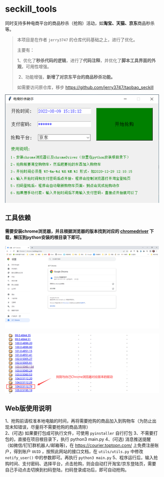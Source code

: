 # seckill_tools
同时支持多种电商平台的商品秒杀（抢购）活动，如**淘宝、天猫、京东**商品秒杀等。

> 本项目是在作者 `jerry3747` 的仓库代码基础之上，进行了优化。
>
> 主要有：
>
> ​	1、优化了**秒杀代码的逻辑**，进行了**代码注释**，并优化了**脚本工具界面的外观**，可用性增强。
>
> ​	2、功能增强，**新增了对京东平台的商品秒杀功能。**
>
> 如需要访问原仓库，移步 https://github.com/jerry3747/taobao_seckill 

![](img/tools.png)

## 工具依赖
#### 需要安装chrome浏览器，并且根据浏览器的版本找到对应的 [chromedriver]() 下载，解压到python安装的根目录下即可。

![](img/chrome.png)

![](img/webdrive.png)

## Web版使用说明

1、抢购前请校准本地电脑的时间，再将需要抢购的商品加入到购物车（为防止出现未知错误，尽量将不需要抢购的商品清除）  
2、(可选) 如果要打包成可执行文件，可使用 `pyinstaller` 自行打包
3、不需要打包的，直接在项目根目录下，执行 python3 main.py 
4、(可选) 消息推送提醒（如微信/钉钉群机器人/邮箱等)，在 https://courier.toptopn.com/ 上免费注册账户，得到账户 `UUID` ，按照此网站的接口文档，在 `utils/utils.py` 中修改 `notify_user()` 中的参数即可。再执行 `python3 main.py`
5、程序运行后，输入抢购时间、支付密码、选择平台，点击抢购，则会自动打开淘宝/京东登陆页，需要自己手动点击切换到扫码登陆，扫码登录成功后，即可自动抢购。
